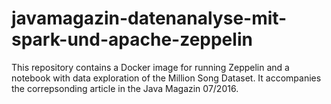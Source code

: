 # javamagazin-datenanalyse-mit-spark-und-apache-zeppelin
This repository contains a Docker image for running Zeppelin and a notebook with data exploration of the Million Song Dataset. It accompanies the correpsonding article in the Java Magazin 07/2016.
